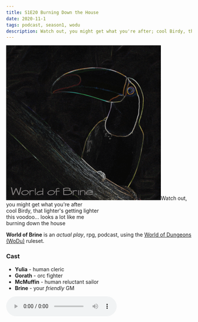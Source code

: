 ```yaml
---
title: S1E20 Burning Down the House
date: 2020-11-1
tags: podcast, season1, wodu
description: Watch out, you might get what you're after; cool Birdy, that lighter's getting lighter; this voodoo... looks a lot like me
---
```


![thumb](assets/images/season1/image.png)Watch out, you might get what you're after<br>
cool Birdy, that lighter's getting lighter<br>
this voodoo... looks a lot like me<br>
burning down the house

**World of Brine** is an _actual play_, rpg, podcast, using the [World of Dungeons (WoDu)](http://www.onesevendesign.com/dw/world_of_dungeons_1979.pdf) ruleset.

<break>

### Cast
- **Yulia** - human cleric
- **Gorath** - orc fighter
- **McMuffin** - human reluctant sailor
- **Brine** - your _friendly_ GM

<audio controls src="https://archive.org/download/s1e9-cloud_city/s1e19-closet_full_of_skeletons.mp3"></audio>
